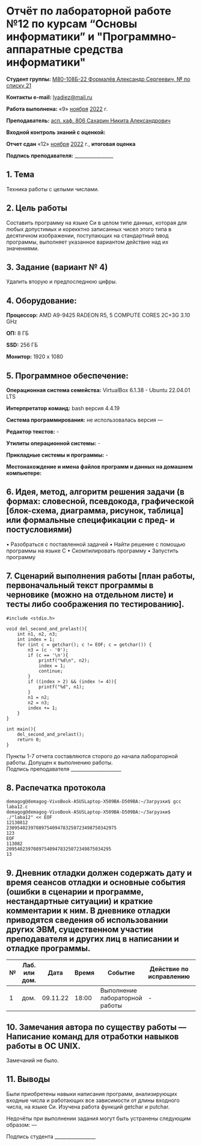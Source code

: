 # Отчёт по лабораторной работе №12 по курсам “Основы информатики” и "Программно-аппаратные средства информатики"

<b>Студент группы:</b> <ins>М80-108Б-22 Формалёв Александр Сергеевич, № по списку 21</ins> 

<b>Контакты e-mail:</b> <ins>lyadiez@mail.ru</ins>

<b>Работа выполнена:</b> «9» <ins>ноября</ins> <ins>2022</ins> г.

<b>Преподаватель:</b> <ins>асп. каф. 806 Сахарин Никита Александрович</ins>

<b>Входной контроль знаний с оценкой:</b> <ins> </ins>

<b>Отчет сдан</b> «12» <ins>ноября</ins> <ins>2022</ins> г., <b>итоговая оценка</b> <ins> </ins>

<b>Подпись преподавателя:</b> ________________


## 1. Тема
Техника работы с целыми числами.

## 2. Цель работы
Составить программу на языке Си в целом типе данных, которая для любых допустимых и корекктно записанных чисел этого типа в десятичном изображении, поступающих на стандартный ввод программы, выполняет указанное вариантом действие над их значениями.

## 3. Задание (вариант № 4)
Удалить вторую и предпоследнюю цифры.

## 4. Оборудование:

<b>Процессор:</b> AMD A9-9425 RADEON R5, 5 COMPUTE CORES 2C+3G 3.10 GHz <br/>

<b>ОП:</b> 8 ГБ <br/>

<b>SSD:</b> 256 ГБ<br/>

<b>Монитор:</b> 1920 х 1080 <br/>

## 5. Программное обеспечение:
<b>Операционная система семейства:</b> VirtualBox 6.1.38 - Ubuntu 22.04.01 LTS<br/>

<b>Интерпретатор команд:</b> bash версия 4.4.19<br/>

<b>Система программирования:</b> не использовалась версия —<br/>

<b>Редактор текстов:</b> -

<b>Утилиты операционной системы:</b> -

<b>Прикладные системы и программы:</b> -

<b>Местонахождение и имена файлов программ и данных на домашнем компьютере:</b>

## 6. Идея, метод, алгоритм решения задачи (в формах: словесной, псевдокода, графической [блок-схема, диаграмма, рисунок, таблица] или формальные спецификации с пред- и постусловиями)

• Разобраться с поставленной задачей
• Найти решение с помощью программы на языке С
•	Скомпилировать программу
•	Запустить программу

## 7. Сценарий выполнения работы [план работы, первоначальный текст программы в черновике (можно на отдельном листе) и тесты либо соображения по тестированию]. 

```
#include <stdio.h>

void del_second_and_prelast(){
    int n1, n2, n3;
    int index = 1;
    for (int c = getchar(); c != EOF; c = getchar()) {
        n3 = (c - '0');
        if (c == '\n'){
            printf("%d\n", n2);
            index = 1;
            continue;
        }
        if ((index > 2) && (index != 4)){
            printf("%d", n1);
        }
        n1 = n2;
        n2 = n3;
        index += 1;
    }
}

int main(){
    del_second_and_prelast();
    return 0;
}
```

Пункты 1-7 отчета составляются сторого до начала лабораторной работы.
Допущен к выполнению работы.  
Подпись преподавателя _____________________
## 8. Распечатка протокола 
```
demagog@demagog-VivoBook-ASUSLaptop-X509BA-D509BA:~/Загрузки$ gcc laba12.c
demagog@demagog-VivoBook-ASUSLaptop-X509BA-D509BA:~/Загрузки$ ./"laba12" << EOF
12130812
23095402397089754094783250723498750342975
123
EOF
113082
209540239708975409478325072349875034295
13
```
## 9. Дневник отладки должен содержать дату и время сеансов отладки и основные события (ошибки в сценарии и программе, нестандартные ситуации) и краткие комментарии к ним. В дневнике отладки приводятся сведения об использовании других ЭВМ, существенном участии преподавателя и других лиц в написании и отладке программы.

| № |  Лаб. или дом. | Дата | Время | Событие | Действие по исправлению | Примечание |
| ------ | ------ | ------ | ------ | ------ | ------ | ------ |
| 1 | дом. | 09.11.22 | 18:00 | Выполнение лабораторной работы | - | - |
## 10. Замечания автора по существу работы — Написание команд для отработки навыков работы в ОС UNIX.

Замечаний не было.

## 11. Выводы
Были приобретены навыки написания программ, анализирующих входные числа и работающих все зависимости от длины входного числа, на языке Си. Изучена работа функций getchar и putchar.

Недочёты при выполнении задания могут быть устранены следующим образом: —

Подпись студента _________________



